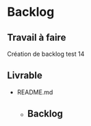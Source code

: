# Backlog 
    
## Travail à faire 
    
Création de backlog test 14

## Livrable 
 
- README.md
  - ## Backlog
